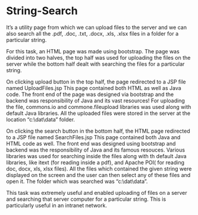 # String-Search

It’s a utility page from which we can upload files to the server and we can also search all the .pdf, .doc, .txt, .docx, .xls, .xlsx files in a folder for a particular string.

For this task, an HTML page was made using bootstrap. The page was divided into two
halves, the top half was used for uploading the files on the server while the bottom half dealt
with searching the files for a particular string.

On clicking upload button in the top half, the page redirected to a JSP file named
UploadFiles.jsp This page contained both HTML as well as Java code. The front end of the
page was designed via bootstrap and the backend was responsibility of Java and its vast
resources! For uploading the file, commons.io and commone.fileupload libraries was used
along with default Java libraries. All the uploaded files were stored in the server at the
location “c:\dat\data” folder.

On clicking the search button in the bottom half, the HTML page redirected to a JSP file
named SearchFiles.jsp This page contained both Java and HTML code as well. The front end
was designed using bootstrap and backend was the responsibility of Java and its famous
resouces. Various libraries was used for searching inside the files along with th default Java
libraries, like itext (for reading inside a pdf), and Apache POI( for reading doc, docx, xls,
xlsx files). All the files which contained the given string were displayed on the screen and the
user can then select any of these files and open it. The folder which was searched was
“c:\dat\data”.

This task was extremely useful and enabled uploading of files on a server and searching that
server computer for a particular string. This is particularly useful in an intranet network.
